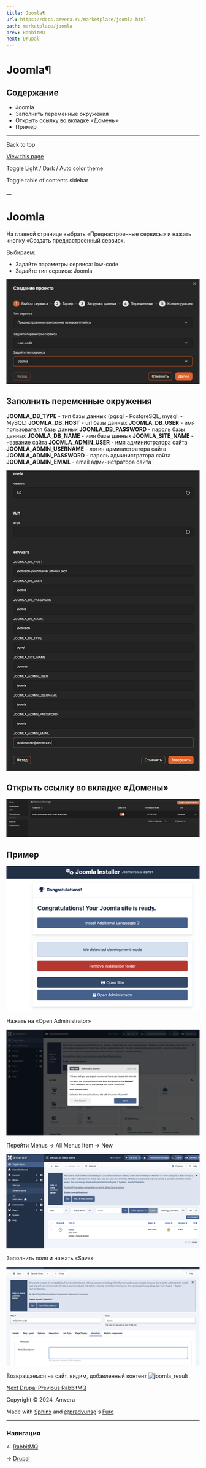 ```yaml
---
title: Joomla¶
url: https://docs.amvera.ru/marketplace/joomla.html
path: marketplace/joomla
prev: RabbitMQ
next: Drupal
---
```


# Joomla¶

## Содержание

- Joomla
- Заполнить переменные окружения
- Открыть ссылку во вкладке «Домены»
- Пример

---

Back to top

[ View this page ](<../_sources/marketplace/joomla.md.txt> "View this page")

Toggle Light / Dark / Auto color theme

Toggle table of contents sidebar

__

# Joomla

На главной странице выбрать «Преднастроенные сервисы» и нажать кнопку «Создать преднастроенный сервис».

Выбираем:
* Задайте параметры сервиса: low-code
* Задайте тип сервиса: Joomla

![joompla_create](images/joomla_create.png)

## Заполнить переменные окружения

**JOOMLA_DB_TYPE** \- тип базы данных (pgsql - PostgreSQL, mysqli - MySQL) **JOOMLA_DB_HOST** \- url базы данных **JOOMLA_DB_USER** \- имя пользователя базы данных **JOOMLA_DB_PASSWORD** \- пароль базы данных **JOOMLA_DB_NAME** \- имя базы данных **JOOMLA_SITE_NAME** \- название сайта **JOOMLA_ADMIN_USER** \- имя администратора сайта **JOOMLA_ADMIN_USERNAME** \- логин администратора сайта **JOOMLA_ADMIN_PASSWORD** \- пароль администратора сайта **JOOMLA_ADMIN_EMAIL** \- email администратора сайта

![joomla_envvars](images/joomla_envvars.png)

## Открыть ссылку во вкладке «Домены»

![joomla_domain](images/joomla_domain.png)

## Пример

![joomla_login_page](images/joomla_login_page.png)

Нажать на «Open Administrator»

![joomla_admin](images/joomla_admin.png)

Перейти Menus -> All Menus Item -> New

![joomla_menus](images/joomla_menus.png)

Заполнить поля и нажать «Save»

![joomla_add_content](images/joomla_add_content.png)

Возвращаемся на сайт, видим, добавленный контент ![joomla_result](marketplace/assets/joomla_result.png)

[ Next Drupal ](<drupal.html>) [ Previous RabbitMQ ](<rabbitmq.html>)

Copyright © 2024, Amvera 

Made with [Sphinx](<https://www.sphinx-doc.org/>) and [@pradyunsg](<https://pradyunsg.me>)'s [Furo](<https://github.com/pradyunsg/furo>)


---

### Навигация

← [RabbitMQ](https://docs.amvera.ru/rabbitmq.html)

→ [Drupal](https://docs.amvera.ru/drupal.html)
